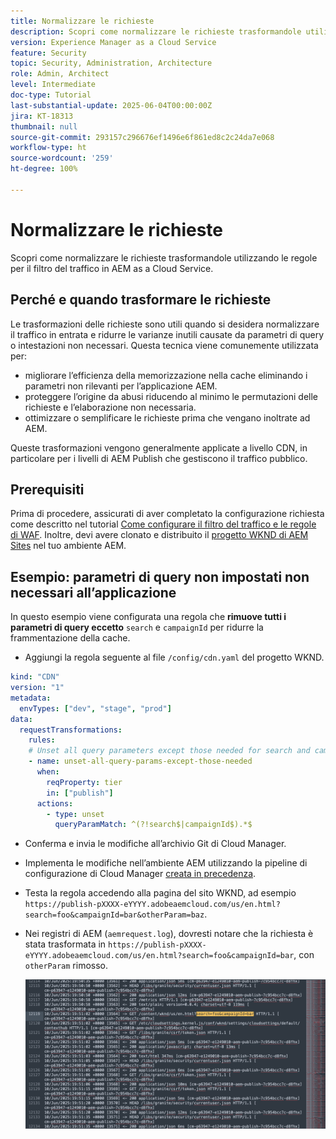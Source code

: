 ```yaml
---
title: Normalizzare le richieste
description: Scopri come normalizzare le richieste trasformandole utilizzando le regole per il filtro del traffico in AEM as a Cloud Service.
version: Experience Manager as a Cloud Service
feature: Security
topic: Security, Administration, Architecture
role: Admin, Architect
level: Intermediate
doc-type: Tutorial
last-substantial-update: 2025-06-04T00:00:00Z
jira: KT-18313
thumbnail: null
source-git-commit: 293157c296676ef1496e6f861ed8c2c24da7e068
workflow-type: ht
source-wordcount: '259'
ht-degree: 100%

---
```


# Normalizzare le richieste

Scopri come normalizzare le richieste trasformandole utilizzando le regole per il filtro del traffico in AEM as a Cloud Service.

## Perché e quando trasformare le richieste

Le trasformazioni delle richieste sono utili quando si desidera normalizzare il traffico in entrata e ridurre le varianze inutili causate da parametri di query o intestazioni non necessari. Questa tecnica viene comunemente utilizzata per:

- migliorare l’efficienza della memorizzazione nella cache eliminando i parametri non rilevanti per l’applicazione AEM.
- proteggere l’origine da abusi riducendo al minimo le permutazioni delle richieste e l’elaborazione non necessaria.
- ottimizzare o semplificare le richieste prima che vengano inoltrate ad AEM.

Queste trasformazioni vengono generalmente applicate a livello CDN, in particolare per i livelli di AEM Publish che gestiscono il traffico pubblico.

## Prerequisiti

Prima di procedere, assicurati di aver completato la configurazione richiesta come descritto nel tutorial [Come configurare il filtro del traffico e le regole di WAF](../setup.md). Inoltre, devi avere clonato e distribuito il [progetto WKND di AEM Sites](https://github.com/adobe/aem-guides-wknd) nel tuo ambiente AEM.

## Esempio: parametri di query non impostati non necessari all’applicazione

In questo esempio viene configurata una regola che **rimuove tutti i parametri di query eccetto** `search` e `campaignId` per ridurre la frammentazione della cache.

- Aggiungi la regola seguente al file `/config/cdn.yaml` del progetto WKND.

```yaml
kind: "CDN"
version: "1"
metadata:
  envTypes: ["dev", "stage", "prod"]
data:
  requestTransformations:
    rules:
    # Unset all query parameters except those needed for search and campaignId
    - name: unset-all-query-params-except-those-needed
      when:
        reqProperty: tier
        in: ["publish"]
      actions:
        - type: unset
          queryParamMatch: ^(?!search$|campaignId$).*$
```

- Conferma e invia le modifiche all’archivio Git di Cloud Manager.

- Implementa le modifiche nell’ambiente AEM utilizzando la pipeline di configurazione di Cloud Manager [creata in precedenza](../setup.md#deploy-rules-using-adobe-cloud-manager).

- Testa la regola accedendo alla pagina del sito WKND, ad esempio `https://publish-pXXXX-eYYYY.adobeaemcloud.com/us/en.html?search=foo&campaignId=bar&otherParam=baz`.

- Nei registri di AEM (`aemrequest.log`), dovresti notare che la richiesta è stata trasformata in `https://publish-pXXXX-eYYYY.adobeaemcloud.com/us/en.html?search=foo&campaignId=bar`, con `otherParam` rimosso.

  ![Trasformazione richiesta WKND](../assets/how-to/aemrequest-log-transformation.png)

